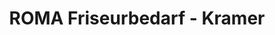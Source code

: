---
title: "ROMA Friseurbedarf - Kramer"
url: /graz/roma-friseurbedarf-kramer/
shop: Friseurbedarf
---